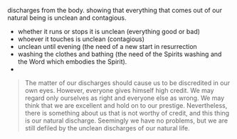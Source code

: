 discharges from the body. showing that everything that comes out of our
natural being is unclean and contagious.

- whether it runs or stops it is unclean (everything good or bad)
- whoever it touches is unclean (contagious)
- unclean until evening (the need of a new start in resurrection
- washing the clothes and bathing (the need of the Spirits washing and the Word which embodies the Spirit).
- 


> The matter of our discharges should cause us to be discredited in our own eyes. However, everyone gives himself high credit. We may regard only ourselves as right and everyone else as wrong. We may think that we are excellent and hold on to our prestige. Nevertheless, there is something about us that is not worthy of credit, and this thing is our natural discharge. Seemingly we have no problems, but we are still defiled by the unclean discharges of our natural life.
